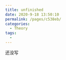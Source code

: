 ```yaml
---
title: unfinished
date: 2020-9-18 13:50:10
permalink: /pages/c538eb/
categories:
  - Theory
tags:
  - 
---
```

还没写